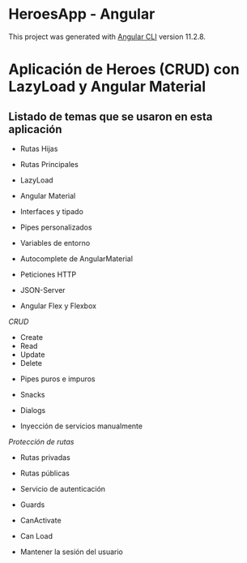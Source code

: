 # HeroesApp - Angular 

This project was generated with [Angular CLI](https://github.com/angular/angular-cli) version 11.2.8.

# Aplicación de Heroes (CRUD) con LazyLoad y Angular Material

## Listado de temas que se usaron en esta aplicación

* Rutas Hijas

* Rutas Principales

* LazyLoad

* Angular Material

* Interfaces y tipado

* Pipes personalizados

* Variables de entorno

* Autocomplete de AngularMaterial

* Peticiones HTTP

* JSON-Server

* Angular Flex y Flexbox

*CRUD*

- Create
- Read
- Update
- Delete

* Pipes puros e impuros

* Snacks

* Dialogs

* Inyección de servicios manualmente


*Protección de rutas*

* Rutas privadas
  
* Rutas públicas

* Servicio de autenticación

* Guards

* CanActivate

* Can Load

* Mantener la sesión del usuario




